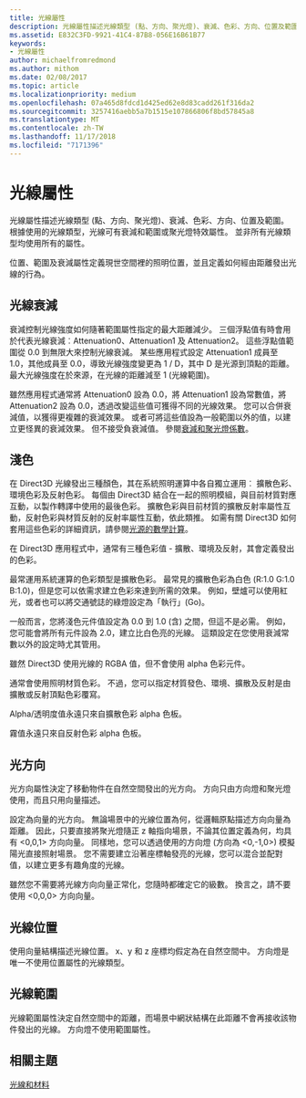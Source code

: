 ```yaml
---
title: 光線屬性
description: 光線屬性描述光線類型 (點、方向、聚光燈)、衰減、色彩、方向、位置及範圍。
ms.assetid: E832C3FD-9921-41C4-87B8-056E16B61B77
keywords:
- 光線屬性
author: michaelfromredmond
ms.author: mithom
ms.date: 02/08/2017
ms.topic: article
ms.localizationpriority: medium
ms.openlocfilehash: 07a465d8fdcd1d425ed62e8d83cadd261f316da2
ms.sourcegitcommit: 3257416aebb5a7b1515e107866806f8bd57845a8
ms.translationtype: MT
ms.contentlocale: zh-TW
ms.lasthandoff: 11/17/2018
ms.locfileid: "7171396"
---
```

# <a name="light-properties"></a>光線屬性


光線屬性描述光線類型 (點、方向、聚光燈)、衰減、色彩、方向、位置及範圍。 根據使用的光線類型，光線可有衰減和範圍或聚光燈特效屬性。 並非所有光線類型均使用所有的屬性。

位置、範圍及衰減屬性定義現世空間裡的照明位置，並且定義如何經由距離發出光線的行為。

## <a name="span-idlightattenuationspanspan-idlightattenuationspanspan-idlightattenuationspanlight-attenuation"></a><span id="Light_Attenuation"></span><span id="light_attenuation"></span><span id="LIGHT_ATTENUATION"></span>光線衰減


衰減控制光線強度如何隨著範圍屬性指定的最大距離減少。 三個浮點值有時會用於代表光線衰減︰Attenuation0、Attenuation1 及 Attenuation2。 這些浮點值範圍從 0.0 到無限大來控制光線衰減。 某些應用程式設定 Attenuation1 成員至 1.0，其他成員至 0.0，導致光線強度變更為 1 / D，其中 D 是光源到頂點的距離。 最大光線強度在於來源，在光線的距離減至 1 (光線範圍)。

雖然應用程式通常將 Attenuation0 設為 0.0，將 Attenuation1 設為常數值，將 Attenuation2 設為 0.0，透過改變這些值可獲得不同的光線效果。 您可以合併衰減值，以獲得更複雜的衰減效果。 或者可將這些值設為一般範圍以外的值，以建立更怪異的衰減效果。 但不接受負衰減值。 參閱[衰減和聚光燈係數](attenuation-and-spotlight-factor.md)。

## <a name="span-idlightcolorspanspan-idlightcolorspanspan-idlightcolorspanlight-color"></a><span id="Light_Color"></span><span id="light_color"></span><span id="LIGHT_COLOR"></span>淺色


在 Direct3D 光線發出三種顏色，其在系統照明運算中各自獨立運用︰ 擴散色彩、環境色彩及反射色彩。 每個由 Direct3D 結合在一起的照明模組，與目前材質對應互動，以製作轉譯中使用的最後色彩。 擴散色彩與目前材質的擴散反射率屬性互動，反射色彩與材質反射的反射率屬性互動，依此類推。 如需有關 Direct3D 如何套用這些色彩的詳細資訊，請參閱[光源的數學計算](mathematics-of-lighting.md)。

在 Direct3D 應用程式中，通常有三種色彩值 - 擴散、環境及反射，其會定義發出的色彩。

最常運用系統運算的色彩類型是擴散色彩。 最常見的擴散色彩為白色 (R:1.0 G:1.0 B:1.0)，但是您可以依需求建立色彩來達到所需的效果。 例如，壁爐可以使用紅光，或者也可以將交通號誌的綠燈設定為「執行」(Go)。

一般而言，您將淺色元件值設定為 0.0 到 1.0 (含) 之間，但這不是必需。 例如，您可能會將所有元件設為 2.0，建立比白色亮的光線。 這類設定在您使用衰減常數以外的設定時尤其管用。

雖然 Direct3D 使用光線的 RGBA 值，但不會使用 alpha 色彩元件。

通常會使用照明材質色彩。 不過，您可以指定材質發色、環境、擴散及反射是由擴散或反射頂點色彩覆寫。

Alpha/透明度值永遠只來自擴散色彩 alpha 色板。

霧值永遠只來自反射色彩 alpha 色板。

## <a name="span-idlightdirectionspanspan-idlightdirectionspanspan-idlightdirectionspanlight-direction"></a><span id="Light_Direction"></span><span id="light_direction"></span><span id="LIGHT_DIRECTION"></span>光方向


光方向屬性決定了移動物件在自然空間發出的光方向。 方向只由方向燈和聚光燈使用，而且只用向量描述。

設定為向量的光方向。 無論場景中的光線位置為何，從邏輯原點描述方向向量為距離。 因此，只要直接將聚光燈隨正 z 軸指向場景，不論其位置定義為何，均具有 &lt;0,0,1&gt; 方向向量。 同樣地，您可以透過使用的方向燈 (方向為 &lt;0,-1,0&gt;) 模擬陽光直接照射場景。 您不需要建立沿著座標軸發亮的光線，您可以混合並配對值，以建立更多有趣角度的光線。

雖然您不需要將光線方向向量正常化，您隨時都確定它的級數。 換言之，請不要使用 &lt;0,0,0&gt; 方向向量。

## <a name="span-idlightpositionspanspan-idlightpositionspanspan-idlightpositionspanlight-position"></a><span id="Light_Position"></span><span id="light_position"></span><span id="LIGHT_POSITION"></span>光線位置


使用向量結構描述光線位置。 x、y 和 z 座標均假定為在自然空間中。 方向燈是唯一不使用位置屬性的光線類型。

## <a name="span-idlightrangespanspan-idlightrangespanspan-idlightrangespanlight-range"></a><span id="Light_Range"></span><span id="light_range"></span><span id="LIGHT_RANGE"></span>光線範圍


光線範圍屬性決定自然空間中的距離，而場景中網狀結構在此距離不會再接收該物件發出的光線。 方向燈不使用範圍屬性。

## <a name="span-idrelated-topicsspanrelated-topics"></a><span id="related-topics"></span>相關主題


[光線和材料](lights-and-materials.md)

 

 





